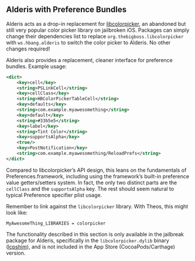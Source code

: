 ## Alderis with Preference Bundles
Alderis acts as a drop-in replacement for [libcolorpicker](https://github.com/atomikpanda/libcolorpicker), an abandoned but still very popular color picker library on jailbroken iOS. Packages can simply change their dependencies list to replace `org.thebigboss.libcolorpicker` with `ws.hbang.alderis` to switch the color picker to Alderis. No other changes required!

Alderis also provides a replacement, cleaner interface for preference bundles. Example usage:

```xml
<dict>
	<key>cell</key>
	<string>PSLinkCell</string>
	<key>cellClass</key>
	<string>HBColorPickerTableCell</string>
	<key>defaults</key>
	<string>com.example.myawesomething</string>
	<key>default</key>
	<string>#33b5e5</string>
	<key>label</key>
	<string>Tint Color</string>
	<key>supportsAlpha</key>
	<true/>
	<key>PostNotification</key>
	<string>com.example.myawesomething/ReloadPrefs</string>
</dict>
```

Compared to libcolorpicker’s API design, this leans on the fundamentals of Preferences.framework, including using the framework’s built-in preference value getters/setters system. In fact, the only two distinct parts are the `cellClass` and the `supportsAlpha` key. The rest should seem natural to typical Preference specifier plist usage.

Remember to link against the `libcolorpicker` library. With Theos, this might look like:

```make
MyAwesomeThing_LIBRARIES = colorpicker
```

The functionality described in this section is only available in the jailbreak package for Alderis, specifically in the `libcolorpicker.dylib` binary ([lcpshim](https://github.com/hbang/Alderis/tree/master/lcpshim)), and is not included in the App Store (CocoaPods/Carthage) version.
